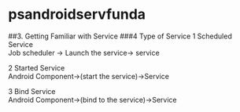 # psandroidservfunda
##3. Getting Familiar with Service
###4 Type of Service
1 Scheduled Service  
Job scheduler -> Launch the service-> service

2 Started Service  
Android Component->(start the service)->Service  

3 Bind Service  
Android Component->(bind to the service)->Service
